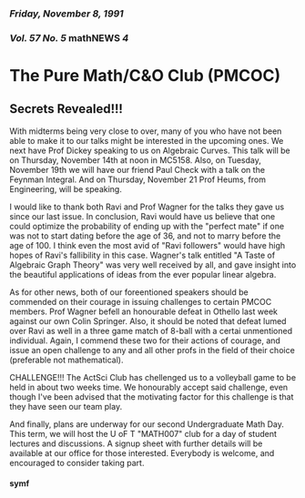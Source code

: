 ### *Friday, November 8, 1991*
### *Vol. 57 No. 5* math**NEWS**  *4*
# The Pure Math/C&O Club (PMCOC)
## Secrets Revealed!!!
With midterms being very close to over, many of you who have not been able to make it to our talks might be interested in the upcoming ones. We next have Prof Dickey speaking to us on Algebraic Curves. This talk will be on Thursday, November 14th at noon in MC5158. Also, on Tuesday, November 19th we will have our friend Paul Check with a talk on the Feynman Integral. And on Thursday, November 21 Prof Heums, from Engineering, will be speaking.

I would like to thank both Ravi and Prof Wagner for the talks they gave us since our last issue. In conclusion, Ravi would have us believe that one could optimize the probability of ending up with the "perfect mate" if one was not to start dating before the age of 36, and not to marry before the age of 100. I think even the most avid of "Ravi followers" would have high hopes of Ravi's fallibility in this case. Wagner's talk entitled "A Taste of Algebraic Graph Theory" was very well received by all, and gave insight into the beautiful applications of ideas from the ever popular linear algebra.

As for other news, both of our foreentioned speakers should be commended on their courage in issuing challenges to certain PMCOC members. Prof Wagner befell an honourable defeat in Othello last week against our own Colin Springer. Also, it should be noted that defeat lumed over Ravi as well in a three game match of 8-ball with a certai unmentioned individual. Again, I commend these two for their actions of courage, and issue an open challenge to any and all other profs in the field of their choice (preferable not mathematical).

CHALLENGE!!! The ActSci Club has chellenged us to a volleyball game to be held in about two weeks time. We honourably accept said challenge, even though I've been advised that the motivating factor for this challenge is that they have seen our team play.

And finally, plans are underway for our second Undergraduate Math Day. This term, we will host the U oF T "MATH007" club for a day of student lectures and discussions. A signup sheet with further details will be available at our office for those interested. Everybody is welcome, and encouraged to consider taking part.

#### symf
